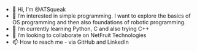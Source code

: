 - 👋 Hi, I’m @ATSqueak
- 👀 I’m interested in simple programming. I want to explore the basics of OS programming and then also foundations of robotic programming. 
- 🌱 I’m currently learning Python, C and also trying C++
- 💞️ I’m looking to collaborate on NetFruit Technologies
- 📫 How to reach me - via GitHub and LinkedIn

<!---
ATSqueak/ATSqueak is a ✨ special ✨ repository because its `README.md` (this file) appears on your GitHub profile.
You can click the Preview link to take a look at your changes.
--->
